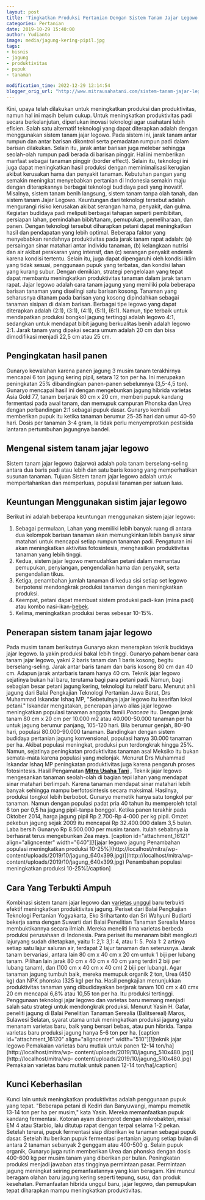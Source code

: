 ```yaml
---
layout: post
title: 'Tingkatkan Produksi Pertanian Dengan Sistem Tanam Jajar Legowo'
categories: Pertanian
date: 2019-10-29 15:40:00
author: Yudianto
image: media/jagung-kering-pipil.jpg
tags:
- bisnis
- jagung
- produktivitas
- pupuk
- tanaman

modification_time: 2022-12-29 12:14:54
blogger_orig_url: "http://www.mitrausahatani.com/sistem-tanam-jajar-legowo-tanaman.html"
---
```


Kini, upaya telah dilakukan untuk meningkatkan produksi dan produktivitas,
namun hal ini masih belum cukup. Untuk meningkatkan produktivitas padi secara
berkelanjutan, diperlukan inovasi teknologi agar usahatani lebih efisien.
Salah satu alternatif teknologi yang dapat diterapkan adalah dengan
menggunakan sistem tanam jajar legowo. Pada sistem ini, jarak tanam antar
rumpun dan antar barisan dikontrol serta pemadatan rumpun padi dalam barisan
dilakukan. Selain itu, jarak antar barisan juga melebar sehingga seolah-olah
rumpun padi berada di barisan pinggir. Hal ini memberikan manfaat sebagai
tanaman pinggir (border effect). Selain itu, teknologi ini juga dapat
meningkatkan hasil produksi dengan meminimalisasi kerugian akibat kerusakan
hama dan penyakit tanaman. Kebutuhan pangan yang semakin meningkat menyebabkan
pertanian di Indonesia semakin maju dengan diterapkannya berbagai teknologi
budidaya padi yang inovatif. Misalnya, sistem tanam benih langsung, sistem
tanam tanpa olah tanah, dan sistem tanam Jajar Legowo. Keuntungan dari
teknologi tersebut adalah mengurangi risiko kerusakan akibat serangan hama,
penyakit, dan gulma. Kegiatan budidaya padi meliputi berbagai tahapan seperti
pembibitan, persiapan lahan, pemindahan bibit/tanam, pemupukan, pemeliharaan,
dan panen. Dengan teknologi tersebut diharapkan petani dapat meningkatkan
hasil dan pendapatan yang lebih optimal. Beberapa faktor yang menyebabkan
rendahnya produktivitas pada jarak tanam rapat adalah: (a) persaingan sinar
matahari antar individu tanaman, (b) kelangkaan nutrisi dan air akibat
perakaran yang intensif, dan (c) serangan penyakit endemik karena kondisi
tertentu. Selain itu, juga dapat dipengaruhi oleh kondisi iklim yang tidak
sesuai, penggunaan pupuk yang terbatas, dan kondisi lahan yang kurang subur.
Dengan demikian, strategi pengelolaan yang tepat dapat membantu meningkatkan
produktivitas tanaman dalam jarak tanam rapat. Jajar legowo adalah cara tanam
jagung yang memiliki pola beberapa barisan tanaman yang diselingi satu barisan
kosong. Tanaman yang seharusnya ditanam pada barisan yang kosong dipindahkan
sebagai tanaman sisipan di dalam barisan. Berbagai tipe legowo yang dapat
diterapkan adalah (2:1), (3:1), (4:1), (5:1), (6:1). Namun, tipe terbaik untuk
mendapatkan produksi bongkol jagung tertinggi adalah legowo 4:1, sedangkan
untuk mendapat bibit jagung berkualitas benih adalah legowo 2:1. Jarak tanam
yang dipakai secara umum adalah 20 cm dan bisa dimodifikasi menjadi 22,5 cm
atau 25 cm.

## Pengingkatan hasil panen

Gunaryo kewalahan karena panen jagung 3 musim tanam terakhirnya mencapai 6 ton
jagung kering pipil, setara 12 ton per ha. Ini merupakan peningkatan 25%
dibandingkan panen-panen sebelumnya (3,5-4,5 ton). Gunaryo mencapai hasil ini
dengan mengebunkan jagung hibrida varietas Asia Gold 77, tanam berjarak 80 cm
x 20 cm, memberi pupuk kandang fermentasi pada awal tanam, dan memupuk
campuran Phonska dan Urea dengan perbandingan 2:1 sebagai pupuk dasar. Gunaryo
kembali memberikan pupuk itu ketika tanaman berumur 25-35 hari dan umur 40-50
hari. Dosis per tanaman 3-4 gram, la tidak perlu menyemprotkan pestisida
lantaran pertumbuhan jagungnya bandel.

## Mengenal sistem tanam jajar legowo

Sistem tanam jajar legowo (tajarwo) adalah pola tanam berselang-seling antara
dua baris padi atau lebih dan satu baris kosong yang memperhatikan susunan
tanaman. Tujuan Sistem tanam jajar legowo adalah untuk mempertahankan dan
memperluas, populasi tanaman per satuan luas.

## Keuntungan Menggunakan sistim jajar legowo

Berikut ini adalah beberapa keuntungan menggunakan sistem jajar legowo:

  1. Sebagai permulaan, Lahan yang memiliki lebih banyak ruang di antara dua kelompok barisan tanaman akan memungkinkan lebih banyak sinar matahari untuk mencapai setiap rumpun tanaman padi. Pengaturan ini akan meningkatkan aktivitas fotosintesis, menghasilkan produktivitas tanaman yang lebih tinggi.
  2. Kedua, sistem jajar legowo memudahkan petani dalam memantau pemupukan, penyiangan, pengendalian hama dan penyakit, serta pengendalian tikus.
  3. Ketiga, penambahan jumlah tanaman di kedua sisi setiap set legowo berpotensi mendongkrak produksi tanaman dengan meningkatkan produksi.
  4. Keempat, petani dapat membuat sistem produksi padi-ikan (mina padi) atau kombo nasi-ikan-[bebek](https://www.mitrausahatani.com/topik/bebek "bebek").
  5. Kelima, meningkatkan produksi beras sebesar 10-15%.

## Penerapan sistem tanam jajar legowo

Pada musim tanam berikutnya Gunaryo akan menerapkan teknik budidaya jajar
legowo. la yakin produksi bakal lebih tinggi. Gunaryo paham benar cara tanam
jajar legowo, yakni 2 baris tanam dan 1 baris kosong, begitu berselang-seling.
Jarak antar baris tanam dan baris kosong 80 cm dan 40 cm. Adapun jarak
antarbaris tanam hanya 40 cm. Teknik jajar legowo sejatinya bukan hal baru,
terutama bagi para petani padi. Namun, bagi sebagian besar petani jagung
kering, teknologi itu relatif baru. Menurut ahli jagung dari Balai Pengkajian
Teknologi Pertanian Jawa Barat, Drs Muhammad Iskandar Ishaq MP, "Sebetulnya
jajar legowo itu kearifan lokal petani." Iskandar mengatakan, penerapan jarwo
alias jajar legowo meningkatkan populasi tanaman anggota famili _Poaceae_ itu.
Dengan jarak tanam 80 cm x 20 cm per 10.000 m2 atau 40.000-50.000 tanaman per
ha untuk jagung berumur panjang, 105-120 hari. Bila berumur genjah, 80-90
hari, populasi 80.000-90.000 tanaman. Bandingkan dengan sistem budidaya
pertanian jagung konvensional, populasi hanya 30.000 tanaman per ha. Akibat
populasi meningkat, produksi pun terdongkrak hingga 25%. Namun, sejatinya
peningkatan produktivitas tanaman asal Meksiko itu bukan semata-mata karena
populasi yang melonjak. Menurut Drs Muhammad Iskandar Ishaq MP peningkatan
produktivitas juga karena pengaruh proses fotosintesis. Hasil Pengamatan
**[Mitra Usaha Tani](https://www.mitrausahatani.com)** , Teknik jajar legowo
mengesankan tanaman seolah-olah di bagian tepi lahan yang mendapat sinar
matahari berlimpah. Karena tanaman mendapat sinar matahari lebih banyak
sehingga mampu berfotosintesis secara maksimal. Hasilnya, produksi tongkol
lebih berbobot. Gunaryo memetik hanya satu tongkol per tanaman. Namun dengan
populasi padat pria 40 tahun itu memperoleh total 6 ton per 0,5 ha jagung
pipil-tanpa bonggol. Ketika panen terakhir pada Oktober 2014, harga jagung
pipil Rp 2.700-Rp 4-000 per kg pipil. Omzet pekebun jagung sejak 2009 itu
mencapai Rp 32.400.000 dalam 3,5 bulan. Laba bersih Gunaryo Rp 8.500.000 per
musim tanam. Itulah sebabnya ia berhasrat terus mengebunkan Zea mays. [caption
id="attachment_16121" align="aligncenter" width="640"][![jajar legowo jagung
Penambahan populasi meningkatkan produksi 10-25%](http://localhost/mitra/wp-
content/uploads/2019/10/jagung_640x399.jpg)](http://localhost/mitra/wp-
content/uploads/2019/10/jagung_640x399.jpg) Penambahan populasi meningkatkan
produksi 10-25%[/caption]

## Cara Yang Terbukti Ampuh

Kombinasi sistem tanam jajar legowo dan [varietas
unggul](https://www.mitrausahatani.com/4-sayuran-varietas-unggul-dari-negeri.html)
baru terbukti efektif meningkatkan produktivitas jagung. Periset dari Balai
Pengkajian Teknologi Pertanian Yogyakarta, Eko Srihartanto dan Sri Wahyuni
Budiarti bekerja sama dengan Suwarti dari Balai Penelitian Tanaman Serealia
Maros membuktikannya secara ilmiah. Mereka meneliti lima varietas berbeda
produksi perusahaan di Indonesia. Para periset itu menanam bibit mengikuti
lajuryang sudah ditetapkan, yaitu 1: 2,1: 3,1: 4, atau 1: 5. Pola 1: 2 artinya
setiap satu lajur saluran air, terdapat 2 lajur tanaman dan seterusnya. Jarak
tanam bervariasi, antara lain 80 cm x 40 cm x 20 cm untuk 1 biji per lubang
tanam. Pilihan lain jarak 80 cm x 40 cm x 40 cm yang terdiri 2 biji per lubang
tanam), dan (100 cm x 40 cm x 40 cm) 2 biji per lubang). Agar tanaman jagung
tumbuh baik, mereka memupuk organik 2 ton, Urea (450 kg) dan NPK phonska (325
kg) per ha. Hasil pengkajian menunjukkan produktivitas tanaman yang
dibudidayakan berjarak tanam 100 cm x 40 cmx 20 cm mencapai 6,8% atau 10,55
ton per ha. Itu produksi tertinggi. Penggunaan teknologi jajar legowo dan
varietas baru memang menjadi salah satu strategi untuk mendongkrak produksi.
Menurut Yasin H. Gafar, peneliti jagung di Balai Penelitian Tanaman Serealia
(Balitsereal) Maros, Sulawesi Selatan, syarat utama untuk meningkatkan
produksi jagung yaitu menanam varietas baru, baik yang bersari bebas, atau pun
hibrida. Tanpa varietas baru produksi jagung hanya 5-6 ton per ha. [caption
id="attachment_16120" align="aligncenter" width="510"][![teknik jajar legowo
Pemakaian varietas baru mutlak untuk panen 12-14
ton/ha](http://localhost/mitra/wp-
content/uploads/2019/10/jagung_510x480.jpg)](http://localhost/mitra/wp-
content/uploads/2019/10/jagung_510x480.jpg) Pemakaian varietas baru mutlak
untuk panen 12-14 ton/ha[/caption]

## Kunci Keberhasilan

Kunci lain untuk meningkatkan produktivitas adalah penggunaan pupuk yang
tepat. "Beberapa petani di Kediri dan Banyuwangi, mampu memetik 13-14 ton per
ha per musim," kata Yasin. Mereka memanfaatkan pupuk kandang fermentasi.
Kotoran ayam disemprot dengan mikrobakteri, misal EM 4 atau Starbio, lalu
ditutup rapat dengan terpal selama 1-2 pekan. Setelah terurai, pupuk
fermentasi siap diberikan ke tanaman sebagai pupuk dasar. Setelah itu berikan
pupuk fermentasi pertanian jagung setiap bulan di antara 2 tanaman sebanyak 2
genggam atau 400-500 g. Selain pupuk organik, Gunaryo juga rutin memberikan
Urea dan phonska dengan dosis 400-600 kg per musim tanam yang diberikan per
bulan. Peningkatan produksi menjadi jawaban atas tingginya permintaan pasar.
Permintaan jagung meningkat seiring pemanfaatannya yang kian beragam. Kini
muncul beragam olahan baru jagung kering seperti tepung, susu, dan produk
kesehatan. Pemanfaatan hibrida unggul baru, jajar legowo, dan pemupukan tepat
diharapkan mampu meningkatkan produktivitas.


